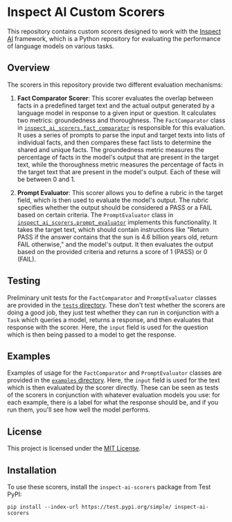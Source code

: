 # Inspect AI Custom Scorers

This repository contains custom scorers designed to work with the [Inspect AI](https://github.com/UKGovernmentBEIS/inspect_ai/) framework, which is a Python repository for evaluating the performance of language models on various tasks.

## Overview

The scorers in this repository provide two different evaluation mechanisms:

1. **Fact Comparator Scorer**: This scorer evaluates the overlap between facts in a predefined target text and the actual output generated by a language model in response to a given input or question. It calculates two metrics: groundedness and thoroughness.
   The `FactComparator` class in [`inspect_ai_scorers.fact_comparator`](inspect_ai_scorers/fact_comparator.py) is responsible for this evaluation. It uses a series of prompts to parse the input and target texts into lists of individual facts, and then compares these fact lists to determine the shared and unique facts. The groundedness metric measures the percentage of facts in the model's output that are present in the target text, while the thoroughness metric measures the percentage of facts in the target text that are present in the model's output. Each of these will be between 0 and 1.

2. **Prompt Evaluator**: This scorer allows you to define a rubric in the target field, which is then used to evaluate the model's output. The rubric specifies whether the output should be considered a PASS or a FAIL based on certain criteria.
   The `PromptEvaluator` class in [`inspect_ai_scorers.prompt_evaluator`](inspect_ai_scorers/prompt_evaluator.py) implements this functionality. It takes the target text, which should contain instructions like "Return PASS if the answer contains that the sun is 4.6 billion years old, return FAIL otherwise," and the model's output. It then evaluates the output based on the provided criteria and returns a score of 1 (PASS) or 0 (FAIL).

## Testing

Preliminary unit tests for the `FactComparator` and `PromptEvaluator` classes are provided in the [`tests` directory](tests/). These don't test whether the scorers are doing a good job, they just test whether they can run in conjunction with a `Task` which queries a model, returns a response, and then evaluates that response with the scorer. Here, the `input` field is used for the question which is then being passed to a model to get the response.

## Examples

Examples of usage for the `FactComparator` and `PromptEvaluator` classes are provided in the [`examples` directory](examples/). Here, the `input` field is used for the text which is then evaluated by the scorer directly. These can be seen as tests of the scorers in conjunction with whatever evaluation models you use: for each example, there is a label for what the response should be, and if you run them, you'll see how well the model performs.

## License

This project is licensed under the [MIT License](LICENSE).

## Installation

To use these scorers, install the `inspect-ai-scorers` package from Test PyPI:

```
pip install --index-url https://test.pypi.org/simple/ inspect-ai-scorers
```